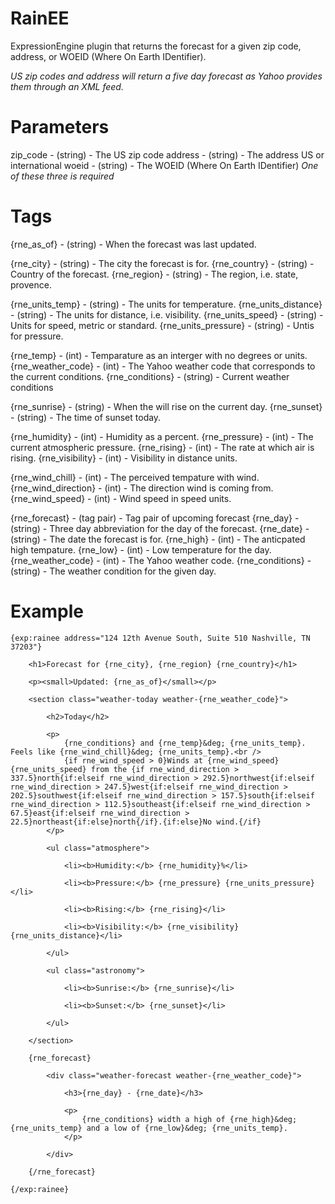 RainEE
===============
ExpressionEngine plugin that returns the forecast for a given zip code, address, or WOEID (Where On Earth IDentifier).

*US zip codes and address will return a five day forecast as Yahoo provides them through an XML feed.*

Parameters
===============
zip_code				 - (string)		 - The US zip code
address					 - (string)		 - The address US or international
woeid					 - (string)		 - The WOEID (Where On Earth IDentifier)
*One of these three is required*

Tags
===============
{rne_as_of}				 - (string)		 - When the forecast was last updated.

{rne_city}				 - (string)		 - The city the forecast is for.
{rne_country}			 - (string)		 - Country of the forecast.
{rne_region}			 - (string)		 - The region, i.e. state, provence.

{rne_units_temp}		 - (string)		 - The units for temperature.
{rne_units_distance}	 - (string)		 - The units for distance, i.e. visibility.
{rne_units_speed}		 - (string)		 - Units for speed, metric or standard.
{rne_units_pressure}	 - (string)		 - Untis for pressure.

{rne_temp}				 - (int)		 - Temparature as an interger with no degrees or units.
{rne_weather_code}		 - (int)		 - The Yahoo weather code that corresponds to the current conditions.
{rne_conditions}		 - (string)		 - Current weather conditions

{rne_sunrise}			 - (string)		 - When the will rise on the current day.
{rne_sunset}			 - (string)		 - The time of sunset today.

{rne_humidity}			 - (int)		 - Humidity as a percent.
{rne_pressure}			 - (int)		 - The current atmospheric pressure.
{rne_rising}			 - (int)		 - The rate at which air is rising.
{rne_visibility}		 - (int)		 - Visibility in distance units.

{rne_wind_chill}		 - (int)		 - The perceived tempature with wind.
{rne_wind_direction}	 - (int)		 - The direction wind is coming from.
{rne_wind_speed}		 - (int)		 - Wind speed in speed units.

{rne_forecast}			 - (tag pair)	 - Tag pair of upcoming forecast
	{rne_day}			 - (string)		 - Three day abbreviation for the day of the forecast.
	{rne_date}			 - (string)		 - The date the forecast is for.
	{rne_high}			 - (int)		 - The anticpated high tempature.
	{rne_low}			 - (int)		 - Low temperature for the day.
	{rne_weather_code}	 - (int)		 - The Yahoo weather code.
	{rne_conditions}	 - (string)		 - The weather condition for the given day.

Example
===============
	{exp:rainee address="124 12th Avenue South, Suite 510 Nashville, TN 37203"}
		
		<h1>Forecast for {rne_city}, {rne_region} {rne_country}</h1>

		<p><small>Updated: {rne_as_of}</small></p>

		<section class="weather-today weather-{rne_weather_code}">

			<h2>Today</h2>

			<p>
				{rne_conditions} and {rne_temp}&deg; {rne_units_temp}. Feels like {rne_wind_chill}&deg; {rne_units_temp}.<br />
				{if rne_wind_speed > 0}Winds at {rne_wind_speed}{rne_units_speed} from the {if rne_wind_direction > 337.5}north{if:elseif rne_wind_direction > 292.5}northwest{if:elseif rne_wind_direction > 247.5}west{if:elseif rne_wind_direction > 202.5}southwest{if:elseif rne_wind_direction > 157.5}south{if:elseif rne_wind_direction > 112.5}southeast{if:elseif rne_wind_direction > 67.5}east{if:elseif rne_wind_direction > 22.5}northeast{if:else}north{/if}.{if:else}No wind.{/if}
			</p>

			<ul class="atmosphere">

				<li><b>Humidity:</b> {rne_humidity}%</li>

				<li><b>Pressure:</b> {rne_pressure} {rne_units_pressure}</li>

				<li><b>Rising:</b> {rne_rising}</li>

				<li><b>Visibility:</b> {rne_visibility} {rne_units_distance}</li>

			</ul>

			<ul class="astronomy">

				<li><b>Sunrise:</b> {rne_sunrise}</li>

				<li><b>Sunset:</b> {rne_sunset}</li>

			</ul>

		</section>

		{rne_forecast}

			<div class="weather-forecast weather-{rne_weather_code}">

				<h3>{rne_day} - {rne_date}</h3>

				<p>
					{rne_conditions} width a high of {rne_high}&deg; {rne_units_temp} and a low of {rne_low}&deg; {rne_units_temp}.
				</p>

			</div>

		{/rne_forecast}

	{/exp:rainee}
